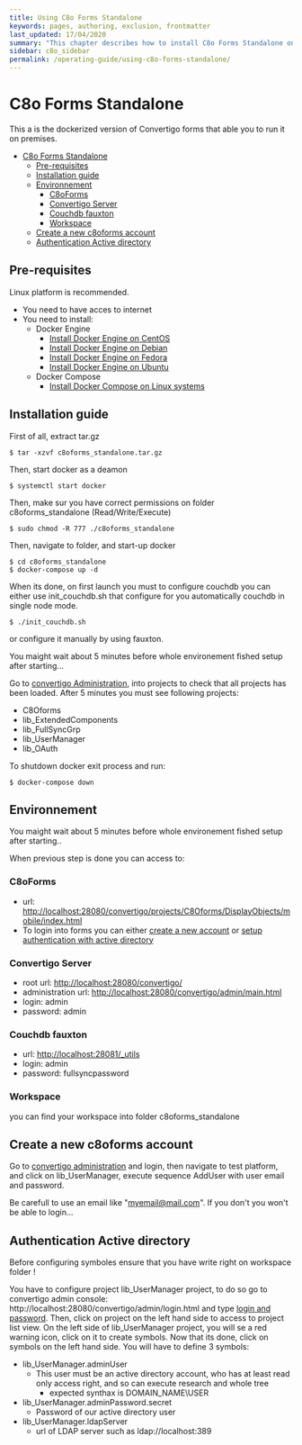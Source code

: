 ```yaml
---
title: Using C8o Forms Standalone
keywords: pages, authoring, exclusion, frontmatter
last_updated: 17/04/2020
summary: "This chapter describes how to install C8o Forms Standalone on premise"
sidebar: c8o_sidebar
permalink: /operating-guide/using-c8o-forms-standalone/
---
```


# C8o Forms Standalone #

This a is the dockerized version of Convertigo forms that able you to run it on premises.

- [C8o Forms Standalone](#c8o-forms-standalone)
  - [Pre-requisites](#pre-requisites)
  - [Installation guide](#installation-guide)
  - [Environnement](#environnement)
    - [C8oForms](#c8oforms)
    - [Convertigo Server](#convertigo-server)
    - [Couchdb fauxton](#couchdb-fauxton)
    - [Workspace](#workspace)
  - [Create a new c8oforms account](#create-a-new-c8oforms-account)
  - [Authentication Active directory](#authentication-active-directory)

## Pre-requisites ##
Linux platform is recommended.

* You need to have acces to internet
* You need to install:
  * Docker Engine
     * [Install Docker Engine on CentOS](https://docs.docker.com/engine/install/centos/)
     * [Install Docker Engine on Debian](https://docs.docker.com/engine/install/debian/)
     * [Install Docker Engine on Fedora](https://docs.docker.com/engine/install/fedora/)
     * [Install Docker Engine on Ubuntu](https://docs.docker.com/engine/install/ubuntu/)
  * Docker Compose
     * [Install Docker Compose on Linux systems](https://docs.docker.com/compose/install/#install-compose-on-linux-systems)

 
## Installation guide ##

First of all, extract tar.gz
```shell
$ tar -xzvf c8oforms_standalone.tar.gz
```
Then, start docker as a deamon
 ```shell
$ systemctl start docker
```
Then, make sur you have correct permissions on folder c8oforms_standalone (Read/Write/Execute)

 ```shell
$ sudo chmod -R 777 ./c8oforms_standalone
```
Then, navigate to folder, and start-up docker
```shell
$ cd c8oforms_standalone
$ docker-compose up -d
```
When its done, on first launch you must to configure couchdb you can either use init_couchdb.sh that configure for you automatically couchdb in single node mode.
```shell
$ ./init_couchdb.sh
```
or configure it manually by using fauxton.

You maight wait about 5 minutes before whole environement fished setup after starting...

Go to [convertigo Administration](#convertigo-server), into projects to check that all projects has been loaded.
After 5 minutes you must see following projects:
* C8Oforms
* lib_ExtendedComponents
* lib_FullSyncGrp
* lib_UserManager
* lib_OAuth

To shutdown docker exit process and run:
```shell
$ docker-compose down
```



## Environnement ##
You maight wait about 5 minutes before whole environement fished setup after starting..

When previous step is done you can access to:
### C8oForms ###
  - url: [http://localhost:28080/convertigo/projects/C8Oforms/DisplayObjects/mobile/index.html](http://localhost:28080/convertigo/projects/C8Oforms/DisplayObjects/mobile/index.html)
  - To login into forms you can either [create a new account]() or [setup authentication with active directory](#authentication-active-directory)
### Convertigo Server ###
  - root url: [http://localhost:28080/convertigo/](http://localhost:28080/convertigo/)
  - administration url: [http://localhost:28080/convertigo/admin/main.html](http://localhost:28080/convertigo/admin/main.html)
  - login: admin
  - password: admin
### Couchdb fauxton ###
  - url: [http://localhost:28081/_utils](http://localhost:28081/_utils)
  - login: admin
  - password: fullsyncpassword
### Workspace ###
you can find your workspace into folder c8oforms_standalone

## Create a new c8oforms account ##
Go to [convertigo administration](#convertigo-server) and login,
then navigate to test platform, and click on lib_UserManager, execute sequence AddUser with user email and password.

Be carefull to use an email like "myemail@mail.com". If you don't you won't be able to login... 

## Authentication Active directory ##

Before configuring symboles ensure that you have write right on workspace folder !

You have to configure project lib_UserManager project, to do so go to convertigo admin console: http://localhost:28080/convertigo/admin/login.html and type [login and password](#convertigo-server).
Then, click on project on the left hand side to access to project list view. On the left side of lib_UserManager project, you will se a red warning icon, click on it to create symbols.
Now that its done, click on symbols on the left hand side.
You will have to define 3 symbols:  
* lib_UserManager.adminUser
  * This user must be an active directory account, who has at least read only access right, and so can execute research and whole tree
    * expected synthax is DOMAIN_NAME\USER 
* lib_UserManager.adminPassword.secret
  * Password of our active directory user
* lib_UserManager.ldapServer
  * url of LDAP server such as ldap://localhost:389

